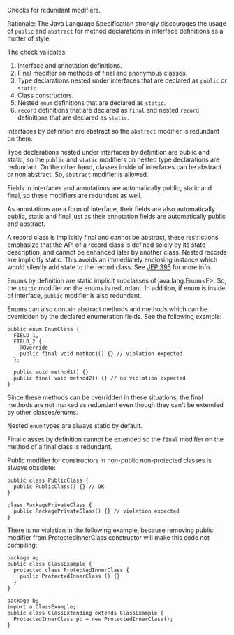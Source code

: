 Checks for redundant modifiers.

Rationale: The Java Language Specification strongly discourages the
usage of `public` and `abstract` for method declarations in interface
definitions as a matter of style.

The check validates:

1.  Interface and annotation definitions.
2.  Final modifier on methods of final and anonymous classes.
3.  Type declarations nested under interfaces that are declared as
    `public` or `static`.
4.  Class constructors.
5.  Nested `enum` definitions that are declared as `static`.
6.  `record` definitions that are declared as `final` and nested
    `record` definitions that are declared as `static`.

interfaces by definition are abstract so the `abstract` modifier is
redundant on them.

Type declarations nested under interfaces by definition are public and
static, so the `public` and `static` modifiers on nested type
declarations are redundant. On the other hand, classes inside of
interfaces can be abstract or non abstract. So, `abstract` modifier is
allowed.

Fields in interfaces and annotations are automatically public, static
and final, so these modifiers are redundant as well.

As annotations are a form of interface, their fields are also
automatically public, static and final just as their annotation fields
are automatically public and abstract.

A record class is implicitly final and cannot be abstract, these
restrictions emphasize that the API of a record class is defined solely
by its state description, and cannot be enhanced later by another class.
Nested records are implicitly static. This avoids an immediately
enclosing instance which would silently add state to the record class.
See [JEP 395](https://openjdk.org/jeps/395) for more info.

Enums by definition are static implicit subclasses of
java.lang.Enum\<E\>. So, the `static` modifier on the enums is
redundant. In addition, if enum is inside of interface, `public`
modifier is also redundant.

Enums can also contain abstract methods and methods which can be
overridden by the declared enumeration fields. See the following
example:

    public enum EnumClass {
      FIELD_1,
      FIELD_2 {
        @Override
        public final void method1() {} // violation expected
      };

      public void method1() {}
      public final void method2() {} // no violation expected
    }
            

Since these methods can be overridden in these situations, the final
methods are not marked as redundant even though they can't be extended
by other classes/enums.

Nested `enum` types are always static by default.

Final classes by definition cannot be extended so the `final` modifier
on the method of a final class is redundant.

Public modifier for constructors in non-public non-protected classes is
always obsolete:

    public class PublicClass {
      public PublicClass() {} // OK
    }

    class PackagePrivateClass {
      public PackagePrivateClass() {} // violation expected
    }
            

There is no violation in the following example, because removing public
modifier from ProtectedInnerClass constructor will make this code not
compiling:

    package a;
    public class ClassExample {
      protected class ProtectedInnerClass {
        public ProtectedInnerClass () {}
      }
    }

    package b;
    import a.ClassExample;
    public class ClassExtending extends ClassExample {
      ProtectedInnerClass pc = new ProtectedInnerClass();
    }
